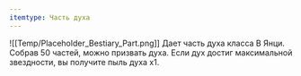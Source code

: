 ```yaml
---
itemtype: Часть духа
---
```

![[Temp/Placeholder_Bestiary_Part.png]]
Дает часть духа класса B Янци. Собрав 50 частей, можно призвать духа. Если дух достиг максимальной звездности, вы получите пыль духа х1.
